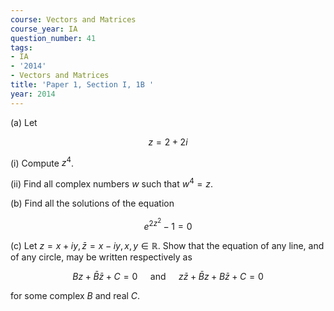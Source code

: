 ```yaml
---
course: Vectors and Matrices
course_year: IA
question_number: 41
tags:
- IA
- '2014'
- Vectors and Matrices
title: 'Paper 1, Section I, 1B '
year: 2014
---
```




(a) Let

$$z=2+2 i$$

(i) Compute $z^{4}$.

(ii) Find all complex numbers $w$ such that $w^{4}=z$.

(b) Find all the solutions of the equation

$$e^{2 z^{2}}-1=0$$

(c) Let $z=x+i y, \bar{z}=x-i y, x, y \in \mathbb{R}$. Show that the equation of any line, and of any circle, may be written respectively as

$$B z+\bar{B} \bar{z}+C=0 \quad \text { and } \quad z \bar{z}+\bar{B} z+B \bar{z}+C=0$$

for some complex $B$ and real $C$.